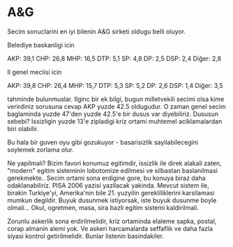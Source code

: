 # A&G

Secim sonuclarini en iyi bilenin A&G sirketi oldugu belli oluyor.

Belediye baskanligi icin

AKP: 39,1
CHP: 26,8
MHP: 16,5
DTP: 5,1
SP: 4,8
DP: 2,5
DSP: 2,4
Diğer: 2,8

Il genel meclisi icin

AKP: 39,8
CHP: 26,4
MHP: 15,7
DTP: 5,3
SP: 5,2
DP: 2,6
DSP: 1,4
Diğer: 3,5

tahminde bulunmuslar. Ilginc bir ek bilgi, bugun milletvekili secimi olsa kime verirdiniz sorusuna cevap AKP yuzde 42.5 oldugudur. O zaman genel secim baglaminda yuzde 47'den yuzde 42.5'e bir dusus var diyebiliriz. Dususun sebebi? Issizligin yuzde 13'e zipladigi kriz ortami muhtemel aciklamalardan biri olabilir.

Bu hala bir guven oyu gibi gozukuyor - basarisizlik sayilabilecegini soylemek zorlama olur.

Ne yapilmali? Bizim favori konumuz egitimdir, issizlik ile direk alakali zaten, "modern" egitim sisteminin lobotomize edilmesi ve silbastan baslanilmasi gerekmekte.. Secim ortami sona erdigine gore, bu konuya biraz daha odaklanabiliriz. PISA 2006 yazisi yazilacak yakinda. Mevcut sistem ile, birakin Turkiye'yi, Amerika'nin bile 21. yuzyilin gerekliliklerini karsilamasi mumkun degildir. Buyuk dusunmek istiyorsak, iste buyuk dusunme boyle olmali... Okul, ogretmen, masa, sira bazli egitim sistemi kaldirilmali.

Zorunlu askerlik sona erdirilmelidir, kriz ortaminda elaleme sapka, postal, corap almanin alemi yok. Ve askeri harcamalarda seffaflik ve daha fazla siyasi kontrol getirilmelidir. Bunlar listenin basindakiler.
